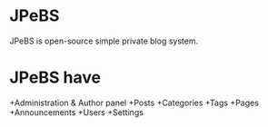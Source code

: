 # JPeBS
JPeBS is open-source simple private blog system.

# JPeBS have
+Administration & Author panel
  +Posts
    +Categories
    +Tags
  +Pages
  +Announcements
  +Users
  +Settings
